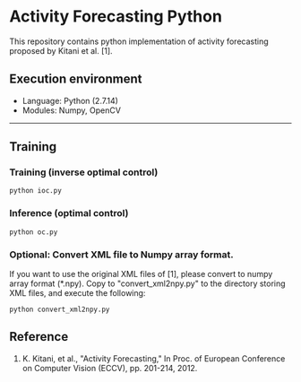 # Activity Forecasting Python

This repository contains python implementation of activity forecasting proposed by Kitani et al. [1].


## Execution environment
* Language: Python (2.7.14)
* Modules: Numpy, OpenCV


***
## Training

### Training (inverse optimal control)
    python ioc.py
### Inference (optimal control)
    python oc.py
    
### Optional: Convert XML file to Numpy array format.
If you want to use the original XML files of [1], please convert to numpy array format (*.npy).
Copy to "convert_xml2npy.py" to the directory storing XML files, and execute the following:

    python convert_xml2npy.py





## Reference
1. K. Kitani, et al., "Activity Forecasting," In Proc. of European Conference on Computer Vision (ECCV), pp. 201-214, 2012.
